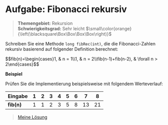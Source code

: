 # Aufgabe: Fibonacci rekursiv
> **Themengebiet:** Rekursion  
> **Schwierigkeitsgrad:** Sehr leicht $\small\color{orange}{\left(\blacksquare\Box\Box\Box\Box\right)}$

Schreiben Sie eine Methode ```long fibRec(int)```, die die Fibonacci-Zahlen rekursiv basierend auf folgender Definition berechnet:

<p>$$fib(n)=\begin{cases}1, & n = 1\\1, & n = 2\\fib(n-1)+fib(n-2), & \forall n > 2\end{cases}$$</p>

<b>Beispiel</b>

Prüfen Sie die Implementierung beispielsweise mit folgendem Werteverlauf:

|Eingabe| 1 | 2 | 3 | 4 | 5 | 6 | 7 | 8|
|---|---|---|---|---|---|---|---|---|
|**fib(n)**| 1 | 1 | 2 | 3 | 5 | 8 | 13 | 21|


> [Meine Lösung](https://github.com/ShantGananian/JavaProgrammierung/blob/master/sehr%20leicht/Rekursion/FibonacciRekursiv/src/main/java/FibonacciRekursiv.java)
